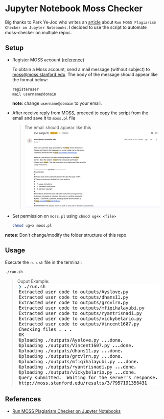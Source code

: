 # Jupyter Notebook Moss Checker

Big thanks to Park Ye-Joo who writes an [article](https://park.is/blog_posts/20230420_running_moss_plagiarism_checker/) about `Run MOSS Plagiarism Checker on Jupyter Notebooks`. I decided to use the script to automate moss-checker on multiple repos.

## Setup

- Register MOSS account ([reference](https://theory.stanford.edu/~aiken/moss/))

    To obtain a Moss account, send a mail message (without subject) to <moss@moss.stanford.edu>. The body of the message should appear like the format below:

    ```text
    registeruser
    mail username@domain
    ```

    **note**: change `username@domain` to your email.
- After receive reply from MOSS, proceed to copy the script from the email and save it to `moss.pl` file

    > The email should appear like this
    ![alt text](image1.png)

- Set permission on `moss.pl` using `chmod ug+x <file>`

    ```bash
    chmod ug+x moss.pl
    ```

**notes**: Don't change/modify the folder structure of this repo

## Usage

Execute the `run.sh` file in the terminal:

```bash
./run.sh
```

>Ouput Example:
![alt text](image2.png)

## References

- [Run MOSS Plagiarism Checker on Jupyter Notebooks](https://park.is/blog_posts/20230420_running_moss_plagiarism_checker)

